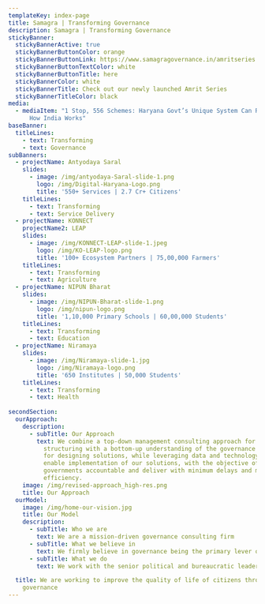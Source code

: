 ```yaml
---
templateKey: index-page
title: Samagra | Transforming Governance
description: Samagra | Transforming Governance
stickyBanner:
  stickyBannerActive: true
  stickyBannerButtonColor: orange
  stickyBannerButtonLink: https://www.samagragovernance.in/amritseries
  stickyBannerButtonTextColor: white
  stickyBannerButtonTitle: here
  stickyBannerColor: white
  stickyBannerTitle: Check out our newly launched Amrit Series
  stickyBannerTitleColor: black
media:
  - mediaItem: "1 Stop, 556 Schemes: Haryana Govt’s Unique System Can Revolutionise
      How India Works"
baseBanner:
  titleLines:
    - text: Transforming
    - text: Governance
subBanners:
  - projectName: Antyodaya Saral
    slides:
      - image: /img/antyodaya-Saral-slide-1.png
        logo: /img/Digital-Haryana-Logo.png
        title: '550+ Services | 2.7 Cr+ Citizens'
    titleLines:
      - text: Transforming
      - text: Service Delivery
  - projectName: KONNECT
    projectName2: LEAP
    slides:
      - image: /img/KONNECT-LEAP-slide-1.jpeg
        logo: /img/KO-LEAP-logo.png
        title: '100+ Ecosystem Partners | 75,00,000 Farmers'
    titleLines:
      - text: Transforming
      - text: Agriculture
  - projectName: NIPUN Bharat
    slides:
      - image: /img/NIPUN-Bharat-slide-1.png
        logo: /img/nipun-logo.png
        title: '1,10,000 Primary Schools | 60,00,000 Students'
    titleLines:
      - text: Transforming
      - text: Education
  - projectName: Niramaya
    slides:
      - image: /img/Niramaya-slide-1.jpg
        logo: /img/Niramaya-logo.png
        title: '650 Institutes | 50,000 Students'
    titleLines:
      - text: Transforming
      - text: Health
  
secondSection:
  ourApproach:
    description:
      - subTitle: Our Approach
        text: We combine a top-down management consulting approach for problem
          structuring with a bottom-up understanding of the governance ecosystem
          for designing solutions, while leveraging data and technology to
          enable implementation of our solutions, with the objective of making
          governments accountable and deliver with minimum delays and maximum
          efficiency.
    image: /img/revised-approach_high-res.png
    title: Our Approach
  ourModel:
    image: /img/home-our-vision.jpg
    title: Our Model
    description:
      - subTitle: Who we are 
        text: We are a mission-driven governance consulting firm
      - subTitle: What we believe in
        text: We firmly believe in governance being the primary lever of change to create large scale impact in the country. 
      - subTitle: What we do
        text: We work with the senior political and bureaucratic leadership of states to solve governance problems at scale. We co-work with the government to diagnose the problem, design a transformation roadmap and implement the same. Our solutions are rooted in the realities of governance in India. We leverage tech & data to enable systemic transformations. 

  title: We are working to improve the quality of life of citizens through better
    governance
---
```

